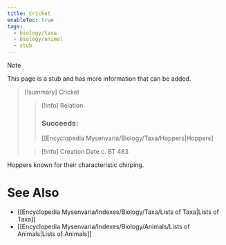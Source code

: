```yaml
---
title: Cricket
enableToc: true
tags:
  - biology/taxa
  - biology/animal
  - stub
---
```


> [!note]
> This page is a stub and has more information that can be added.

> [!summary] Cricket
> > [!info] Relation
> > ### Succeeds:
> > [[Encyclopedia Mysenvaria/Biology/Taxa/Hoppers|Hoppers]
>
> > [!info] Creation Date
> > c. BT 483

Hoppers known for their characteristic chirping.

# See Also
- [[Encyclopedia Mysenvaria/Indexes/Biology/Taxa/Lists of Taxa|Lists of Taxa]]
- [[Encyclopedia Mysenvaria/Indexes/Biology/Animals/Lists of Animals|Lists of Animals]]
